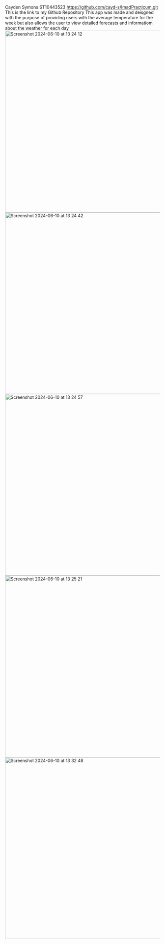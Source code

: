 Cayden Symons ST10443523
https://github.com/cayd-s/ImadPracticum.git This is the link to my Github Repository 
This app was made and deisgned with the purpose of providing users with the average temperature for the week but also allows the user to view detailed forecasts and informatiom about the weather for each day
<img width="589" alt="Screenshot 2024-06-10 at 13 24 12" src="https://github.com/cayd-s/ImadPracticum/assets/165138840/91a660d5-a955-4f48-a7ae-783a2fa80e66">
<img width="589" alt="Screenshot 2024-06-10 at 13 24 42" src="https://github.com/cayd-s/ImadPracticum/assets/165138840/7c149932-ef06-40a8-b988-4462bcee5a9e">
<img width="589" alt="Screenshot 2024-06-10 at 13 24 57" src="https://github.com/cayd-s/ImadPracticum/assets/165138840/884aa33c-73f6-48aa-8a9b-80853c227b65">
<img width="589" alt="Screenshot 2024-06-10 at 13 25 21" src="https://github.com/cayd-s/ImadPracticum/assets/165138840/62297c01-a08e-4d82-b00c-230940463ab1">
<img width="589" alt="Screenshot 2024-06-10 at 13 32 48" src="https://github.com/cayd-s/ImadPracticum/assets/165138840/30ca6fdb-62f2-4bf7-97e4-3bdcef7f419f">
